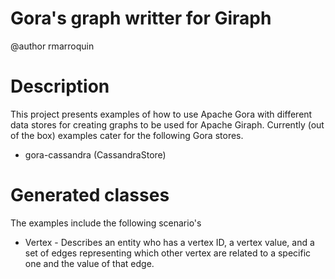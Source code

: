 Gora's graph writter for Giraph
===============================
@author rmarroquin

Description
===========

This project presents examples of how to use Apache Gora with different data stores
for creating graphs to be used for Apache Giraph.
Currently (out of the box) examples cater for the following Gora stores.

* gora-cassandra (CassandraStore)

Generated classes
=================
The examples include the following scenario's

* Vertex - Describes an entity who has a vertex ID, a vertex value, and a set of edges representing
  which other vertex are related to a specific one and the value of that edge.
